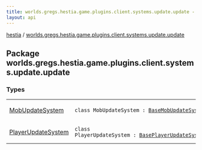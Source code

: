 ```yaml
---
title: worlds.gregs.hestia.game.plugins.client.systems.update.update - hestia
layout: api
---
```


<div class='api-docs-breadcrumbs'><a href="../index.html">hestia</a> / <a href="./index.html">worlds.gregs.hestia.game.plugins.client.systems.update.update</a></div>

## Package worlds.gregs.hestia.game.plugins.client.systems.update.update

### Types

<table class="api-docs-table">
<tbody>
<tr>
<td markdown="1">

<a href="-mob-update-system/index.html">MobUpdateSystem</a>


</td>
<td markdown="1">
<div class="signature"><code><span class="keyword">class </span><span class="identifier">MobUpdateSystem</span>&nbsp;<span class="symbol">:</span>&nbsp;<a href="../worlds.gregs.hestia.game.plugins.client.systems.update.bases.update.update/-base-mob-update-system/index.html"><span class="identifier">BaseMobUpdateSystem</span></a></code></div>

</td>
</tr>
<tr>
<td markdown="1">

<a href="-player-update-system/index.html">PlayerUpdateSystem</a>


</td>
<td markdown="1">
<div class="signature"><code><span class="keyword">class </span><span class="identifier">PlayerUpdateSystem</span>&nbsp;<span class="symbol">:</span>&nbsp;<a href="../worlds.gregs.hestia.game.plugins.client.systems.update.bases.update.update/-base-player-update-system/index.html"><span class="identifier">BasePlayerUpdateSystem</span></a></code></div>

</td>
</tr>
</tbody>
</table>
